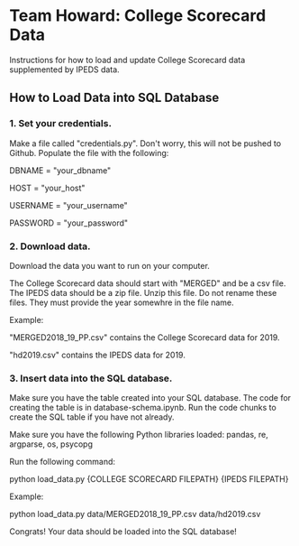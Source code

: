 # Team Howard: College Scorecard Data
Instructions for how to load and update College Scorecard data supplemented by IPEDS data.

## How to Load Data into SQL Database

### 1. Set your credentials.
Make a file called "credentials.py". Don't worry, this will not be pushed to Github. 
Populate the file with the following:

DBNAME = "your_dbname"

HOST = "your_host"

USERNAME = "your_username"

PASSWORD = "your_password"


### 2. Download data.
Download the data you want to run on your computer.

The College Scorecard data should start with "MERGED" and be a csv file. The IPEDS data should be a zip file. Unzip this file. Do not rename these files. They must provide the year somewhre in the file name.

Example:

"MERGED2018_19_PP.csv" contains the College Scorecard data for 2019.

"hd2019.csv" contains the IPEDS data for 2019.

### 3. Insert data into the SQL database.
Make sure you have the table created into your SQL database.
The code for creating the table is in database-schema.ipynb. Run the code chunks to create the SQL table if you have not already.

Make sure you have the following Python libraries loaded: 
pandas, re, argparse, os, psycopg

Run the following command: 

python load_data.py {COLLEGE SCORECARD FILEPATH} {IPEDS FILEPATH}

Example: 

python load_data.py data/MERGED2018_19_PP.csv data/hd2019.csv

Congrats! Your data should be loaded into the SQL database!